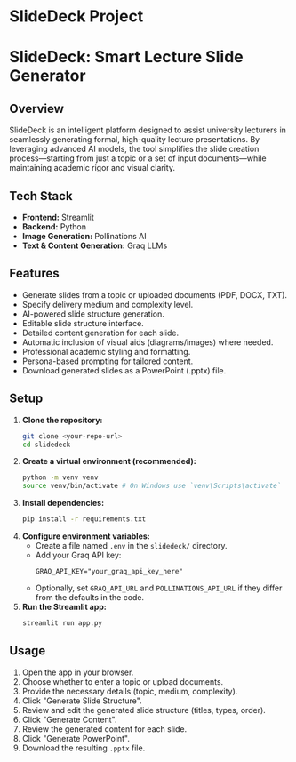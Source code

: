 # SlideDeck Project

# SlideDeck: Smart Lecture Slide Generator

## Overview

SlideDeck is an intelligent platform designed to assist university lecturers in seamlessly generating formal, high-quality lecture presentations. By leveraging advanced AI models, the tool simplifies the slide creation process—starting from just a topic or a set of input documents—while maintaining academic rigor and visual clarity.

## Tech Stack

* **Frontend:** Streamlit
* **Backend:** Python
* **Image Generation:** Pollinations AI
* **Text & Content Generation:** Graq LLMs

## Features

* Generate slides from a topic or uploaded documents (PDF, DOCX, TXT).
* Specify delivery medium and complexity level.
* AI-powered slide structure generation.
* Editable slide structure interface.
* Detailed content generation for each slide.
* Automatic inclusion of visual aids (diagrams/images) where needed.
* Professional academic styling and formatting.
* Persona-based prompting for tailored content.
* Download generated slides as a PowerPoint (.pptx) file.

## Setup

1.  **Clone the repository:**
    ```bash
    git clone <your-repo-url>
    cd slidedeck
    ```
2.  **Create a virtual environment (recommended):**
    ```bash
    python -m venv venv
    source venv/bin/activate # On Windows use `venv\Scripts\activate`
    ```
3.  **Install dependencies:**
    ```bash
    pip install -r requirements.txt
    ```
4.  **Configure environment variables:**
    * Create a file named `.env` in the `slidedeck/` directory.
    * Add your Graq API key:
        ```
        GRAQ_API_KEY="your_graq_api_key_here"
        ```
    * Optionally, set `GRAQ_API_URL` and `POLLINATIONS_API_URL` if they differ from the defaults in the code.
5.  **Run the Streamlit app:**
    ```bash
    streamlit run app.py
    ```

## Usage

1.  Open the app in your browser.
2.  Choose whether to enter a topic or upload documents.
3.  Provide the necessary details (topic, medium, complexity).
4.  Click "Generate Slide Structure".
5.  Review and edit the generated slide structure (titles, types, order).
6.  Click "Generate Content".
7.  Review the generated content for each slide.
8.  Click "Generate PowerPoint".
9.  Download the resulting `.pptx` file.
